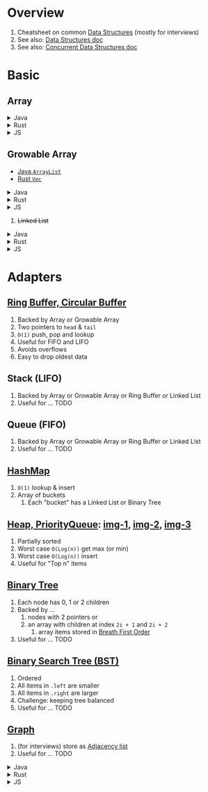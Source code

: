 # Overview
1. Cheatsheet on common [Data Structures](https://en.wikipedia.org/wiki/Abstract_data_type) (mostly for interviews)
1. See also: [Data Structures doc](./data-structures.md)
1. See also: [Concurrent Data Structures doc](./data-structures.concurrent.md)


# Basic

## Array

<details>
    <summary>Java</summary>

- [Java](https://docs.oracle.com/javase/specs/jls/se8/html/jls-10.html): heap allocated, length is NOT part of the type

```java
// TODO
```

</details>

<details>
    <summary>Rust</summary>

- [Rust array](https://doc.rust-lang.org/std/primitive.array.html): known, fixed size at compile time, stack allocated

```rust
// TODO
```

</details>

<details>
    <summary>JS</summary>

- TODO
</details>


## Growable Array
- [Java `ArrayList`](https://docs.oracle.com/en/java/javase/22/docs/api/java.base/java/util/ArrayList.html)
- [Rust `Vec`](https://doc.rust-lang.org/std/vec/struct.Vec.html)

<details>
    <summary>Java</summary>
</details>

<details>
    <summary>Rust</summary>
</details>

<details>
    <summary>JS</summary>
</details>

1. ~~Linked List~~

<details>
    <summary>Java</summary>
</details>

<details>
    <summary>Rust</summary>
</details>

<details>
    <summary>JS</summary>
</details>


# Adapters

## [Ring Buffer, Circular Buffer](https://en.wikipedia.org/wiki/Circular_buffer)
1. Backed by Array or Growable Array
1. Two pointers to `head` & `tail`
1. `O(1)` push, pop and lookup
1. Useful for FIFO and LIFO
1. Avoids overflows
1. Easy to drop oldest data


## Stack (LIFO)
1. Backed by Array or Growable Array or Ring Buffer or Linked List
1. Useful for ... TODO


## Queue (FIFO)
1. Backed by Array or Growable Array or Ring Buffer or Linked List
1. Useful for ... TODO


## [HashMap](https://en.wikipedia.org/wiki/Hash_table)
1. `O(1)` lookup & insert
1. Array of buckets
    1. Each "bucket" has a Linked List or Binary Tree


## [Heap, PriorityQueue](https://en.wikipedia.org/wiki/Heap_(data_structure)): [img-1](./diagrams/heap-1.png), [img-2](./diagrams/heap-2.png), [img-3](./diagrams/heap-3.png)
1. Partially sorted
1. Worst case `O(Log(n))` get max (or min)
1. Worst case `O(Log(n))` insert
1. Useful for "Top n" items


## [Binary Tree](https://en.wikipedia.org/wiki/Binary_tree)
1. Each node has 0, 1 or 2 children
1. Backed by ...
    1. nodes with 2 pointers or
    1. an array with children at index `2i + 1` and `2i + 2`
        1. array items stored in [Breath First Order](TODO)
1. Useful for ... TODO


## [Binary Search Tree (BST)](https://en.wikipedia.org/wiki/Binary_search_tree)
1. Ordered
1. All items in `.left` are smaller
1. All items in `.right` are larger
1. Challenge: keeping tree balanced
1. Useful for ... TODO


## [Graph](https://en.wikipedia.org/wiki/Adjacency_list)
1. (for interviews) store as [Adjacency list](https://en.wikipedia.org/wiki/Adjacency_list)
1. Useful for ... TODO

<details>
    <summary>Java</summary>
</details>

<details>
    <summary>Rust</summary>
</details>

<details>
    <summary>JS</summary>
</details>
